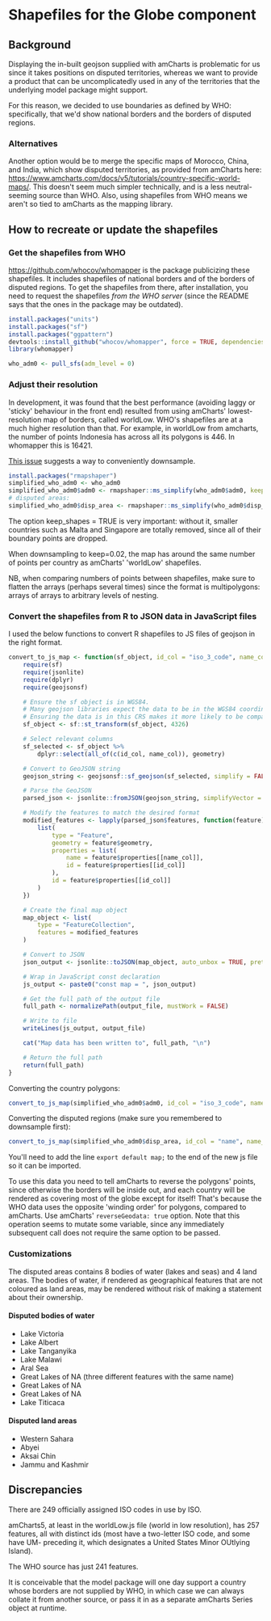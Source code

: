 # Shapefiles for the Globe component

## Background

Displaying the in-built geojson supplied with amCharts is problematic for us since it takes positions on disputed territories, whereas we want to provide a product that can be uncomplicatedly used in any of the territories that the underlying model package might support.

For this reason, we decided to use boundaries as defined by WHO: specifically, that we'd show national borders and the borders of disputed regions.

### Alternatives

Another option would be to merge the specific maps of Morocco, China, and India,   which show disputed territories, as provided from amCharts here: https://www.amcharts.com/docs/v5/tutorials/country-specific-world-maps/. This doesn't seem much simpler technically, and is a less neutral-seeming source than WHO. Also, using shapefiles from WHO means we aren't so tied to amCharts as the mapping library.

## How to recreate or update the shapefiles

### Get the shapefiles from WHO

https://github.com/whocov/whomapper is the package publicizing these shapefiles. It includes shapefiles of national borders and of the borders of disputed regions. To get the shapefiles from there, after installation, you need to request the shapefiles *from the WHO server* (since the README says that the ones in the package may be outdated).

```R
install.packages("units")
install.packages("sf")
install.packages("ggpattern")
devtools::install_github("whocov/whomapper", force = TRUE, dependencies = TRUE)
library(whomapper)

who_adm0 <- pull_sfs(adm_level = 0)
```

### Adjust their resolution

In development, it was found that the best performance (avoiding laggy or 'sticky' behaviour in the front end) resulted from using amCharts' lowest-resolution map of borders, called worldLow. WHO's shapefiles are at a much higher resolution than that. For example, in worldLow from amcharts, the number of points Indonesia has across all its polygons is 446. In whomapper this is 16421.

[This issue](https://github.com/whocov/whomapper/issues/3) suggests a way to conveniently downsample.

```R
install.packages("rmapshaper")
simplified_who_adm0 <- who_adm0
simplified_who_adm0$adm0 <- rmapshaper::ms_simplify(who_adm0$adm0, keep = 0.02, keep_shapes = TRUE)
# disputed areas:
simplified_who_adm0$disp_area <- rmapshaper::ms_simplify(who_adm0$disp_area, keep = 0.02, keep_shapes = TRUE)
```

The option keep_shapes = TRUE is very important: without it, smaller countries such as Malta and Singapore are totally removed, since all of their boundary points are dropped.

When downsampling to keep=0.02, the map has around the same number of points per country as amCharts' 'worldLow' shapefiles.

NB, when comparing numbers of points between shapefiles, make sure to flatten the arrays (perhaps several times) since the format is multipolygons: arrays of arrays to arbitrary levels of nesting.

### Convert the shapefiles from R to JSON data in JavaScript files

I used the below functions to convert R shapefiles to JS files of geojson in the right format.

```R
convert_to_js_map <- function(sf_object, id_col = "iso_3_code", name_col = "adm0_viz_name", output_file = "world_map.js") {
    require(sf)
    require(jsonlite)
    require(dplyr)
    require(geojsonsf)

    # Ensure the sf object is in WGS84.
    # Many geojson libraries expect the data to be in the WGS84 coordinate reference system (CRS).
    # Ensuring the data is in this CRS makes it more likely to be compatible with our mapping library.
    sf_object <- sf::st_transform(sf_object, 4326)

    # Select relevant columns
    sf_selected <- sf_object %>%
        dplyr::select(all_of(c(id_col, name_col)), geometry)

    # Convert to GeoJSON string
    geojson_string <- geojsonsf::sf_geojson(sf_selected, simplify = FALSE)

    # Parse the GeoJSON
    parsed_json <- jsonlite::fromJSON(geojson_string, simplifyVector = FALSE)

    # Modify the features to match the desired format
    modified_features <- lapply(parsed_json$features, function(feature) {
        list(
            type = "Feature",
            geometry = feature$geometry,
            properties = list(
                name = feature$properties[[name_col]],
                id = feature$properties[[id_col]]
            ),
            id = feature$properties[[id_col]]
        )
    })

    # Create the final map object
    map_object <- list(
        type = "FeatureCollection",
        features = modified_features
    )

    # Convert to JSON
    json_output <- jsonlite::toJSON(map_object, auto_unbox = TRUE, pretty = TRUE)

    # Wrap in JavaScript const declaration
    js_output <- paste0("const map = ", json_output)

    # Get the full path of the output file
    full_path <- normalizePath(output_file, mustWork = FALSE)

    # Write to file
    writeLines(js_output, output_file)

    cat("Map data has been written to", full_path, "\n")

    # Return the full path
    return(full_path)
}
```

Converting the country polygons:
```R
convert_to_js_map(simplified_who_adm0$adm0, id_col = "iso_3_code", name_col = "adm0_viz_name", output_file = "simplified_WHO_adm0_22102024.js")
```

Converting the disputed regions (make sure you remembered to downsample first):
```R
convert_to_js_map(simplified_who_adm0$disp_area, id_col = "name", name_col = "name", output_file = "simplified_WHO_disputed_areas_22102024.js")
```

You'll need to add the line `export default map;` to the end of the new js file so it can be imported.

To use this data you need to tell amCharts to reverse the polygons' points, since otherwise the borders will be inside out, and each country will be rendered as covering most of the globe except for itself! That's because the WHO data uses the opposite 'winding order' for polygons, compared to amCharts. Use amCharts' `reverseGeodata: true` option. Note that this operation seems to mutate some variable, since any immediately subsequent call does not require the same option to be passed.

### Customizations

The disputed areas contains 8 bodies of water (lakes and seas) and 4 land areas. The bodies of water, if rendered as geographical features that are not coloured as land areas, may be rendered without risk of making a statement about their ownership.

#### Disputed bodies of water

* Lake Victoria
* Lake Albert
* Lake Tanganyika
* Lake Malawi
* Aral Sea
* Great Lakes of NA (three different features with the same name)
* Great Lakes of NA
* Great Lakes of NA
* Lake Titicaca

#### Disputed land areas

* Western Sahara
* Abyei
* Aksai Chin
* Jammu and Kashmir

## Discrepancies

There are 249 officially assigned ISO codes in use by ISO.

amCharts5, at least in the worldLow.js file (world in low resolution), has 257 features, all with distinct ids (most have a two-letter ISO code, and some have UM- preceding it, which designates a United States Minor OUtlying Island).

The WHO source has just 241 features.

It is conceivable that the model package will one day support a country whose borders are not supplied by WHO, in which case we can always collate it from another source, or pass it in as a separate amCharts Series object at runtime.
